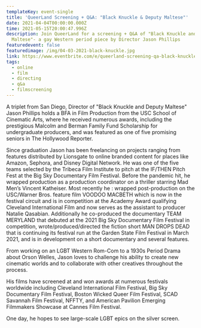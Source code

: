 ```yaml
---
templateKey: event-single
title: 'QueerLand Screening + Q&A: "Black Knuckle & Deputy Maltese"'
date: 2021-04-04T00:00:00.000Z
time: 2021-05-15T20:00:47.996Z
description: Join QueerLand for a screening + Q&A of "Black Knuckle and Deputy
  Maltese"- a gay Western period piece by Director Jason Phillips
featuredevent: false
featuredimage: /img/04-03-2021-black-knuckle.jpg
link: https://www.eventbrite.com/e/queerland-screening-qa-black-knuckle-deputy-maltese-tickets-147349318779
tags:
  - online
  - film
  - directing
  - q&a
  - filmscreening
---
```

A triplet from San Diego, Director of "Black Knuckle and Deputy Maltese" Jason Phillips holds a BFA in Film Production from the USC School of Cinematic Arts, where he received numerous awards, including the prestigious Malcolm and Berman Family Fund Scholarship for undergraduate producers, and was featured as one of five promising seniors in The Hollywood Reporter.

Since graduation Jason has been freelancing on projects ranging from features distributed by Lionsgate to online branded content for places like Amazon, Sephora, and Disney Digital Network. He was one of the five teams selected by the Tribeca Film Institute to pitch at the IF/THEN Pitch Fest at the Big Sky Documentary Film Festival. Before the pandemic hit, he wrapped production as a production coordinator on a thriller starring Mad Men’s Vincent Katheiser. Most recently he : wrapped post-production on the USC/Warner Bros. feature film VOODOO MACBETH which is now in the festival circuit and is in competition at the Academy Award qualifying Cleveland International Film and now serves as the assistant to producer Natalie Qasabian. Additionally he co-produced the documentary TEAM MERYLAND that debuted at the 2021 Big Sky Documentary Film Festival in competition, wrote/produced/directed the fiction short MAN DROPS DEAD that is continuing its festival run at the Garden State Film Festival in March 2021, and is in development on a short documentary and several features.

From working on an LGBT Western Rom-Com to a 1930s Period Drama about Orson Welles, Jason loves to challenge his ability to create new cinematic worlds and to collaborate with other creatives throughout the process.

His films have screened at and won awards at numerous festivals worldwide including Cleveland International Film Festival, Big Sky Documentary Film Festival, Boston Wicked Queer Film Festival, SCAD Savannah Film Festival, NFFTY, and American Pavilion Emerging Filmmakers Showcase at Cannes Film Festival.

One day, he hopes to see large-scale LGBT epics on the silver screen.